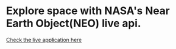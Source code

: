 # Explore space with NASA's Near Earth Object(NEO) live api.
[Check the live application here](https://angular-eerw9h.stackblitz.io)
